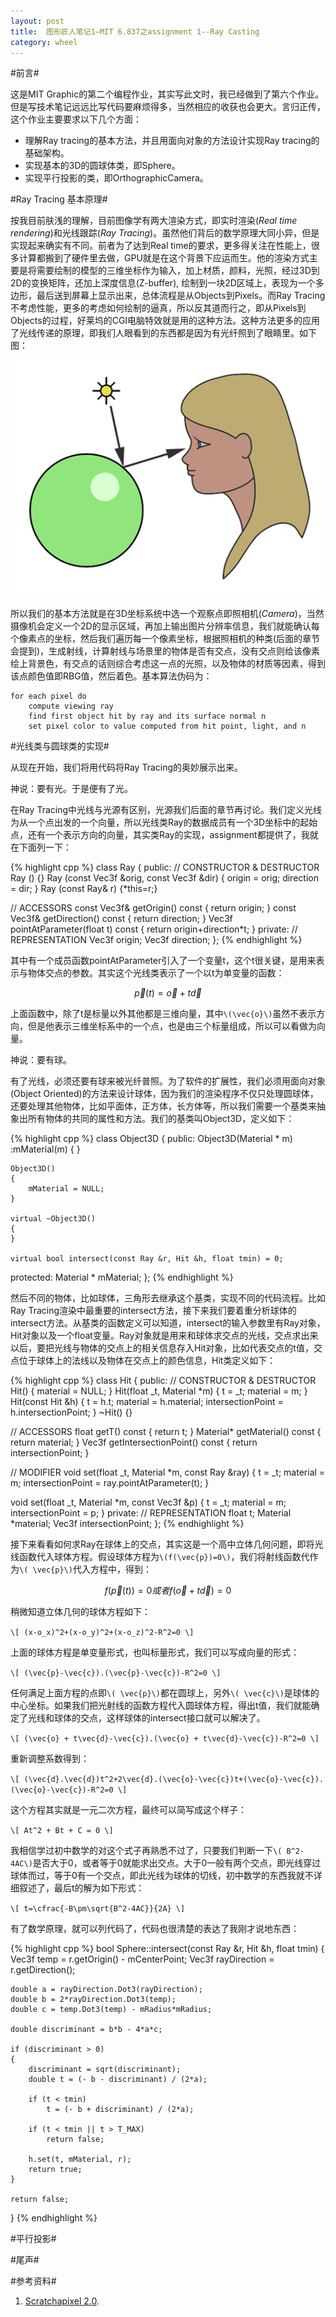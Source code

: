 ```yaml
---
layout: post
title:  图形匠人笔记1—MIT 6.837之assignment 1--Ray Casting
category: wheel
---
```


#前言#

这是MIT Graphic的第二个编程作业，其实写此文时，我已经做到了第六个作业。但是写技术笔记远远比写代码要麻烦得多，当然相应的收获也会更大。言归正传，这个作业主要要求以下几个方面：

* 理解Ray tracing的基本方法，并且用面向对象的方法设计实现Ray tracing的基础架构。
* 实现基本的3D的圆球体类，即Sphere。
* 实现平行投影的类，即OrthographicCamera。    

#Ray Tracing 基本原理#

按我目前肤浅的理解，目前图像学有两大渲染方式，即实时渲染(_Real time rendering_)和光线跟踪(_Ray Tracing_)。虽然他们背后的数学原理大同小异，但是实现起来确实有不同。前者为了达到Real time的要求，更多得关注在性能上，很多计算都搬到了硬件里去做，GPU就是在这个背景下应运而生。他的渲染方式主要是将需要绘制的模型的三维坐标作为输入，加上材质，颜料，光照，经过3D到2D的变换矩阵，还加上深度信息(Z-buffer), 绘制到一块2D区域上，表现为一个多边形，最后送到屏幕上显示出来，总体流程是从Objects到Pixels。而Ray Tracing不考虑性能，更多的考虑如何绘制的逼真，所以反其道而行之，即从Pixels到Objects的过程，好莱坞的CGI电脑特效就是用的这种方法。这种方法更多的应用了光线传递的原理，即我们人眼看到的东西都是因为有光纤照到了眼睛里。如下图：

![lighttoeye.png](/images/notes/mit_graphic/lighttoeye.png  "lighttoeye.png")

所以我们的基本方法就是在3D坐标系统中选一个观察点即照相机(_Camera_)，当然摄像机会定义一个2D的显示区域，再加上输出图片分辨率信息，我们就能确认每个像素点的坐标，然后我们遍历每一个像素坐标，根据照相机的种类(后面的章节会提到)，生成射线，计算射线与场景里的物体是否有交点，没有交点则给该像素绘上背景色，有交点的话则综合考虑这一点的光照，以及物体的材质等因素，得到该点颜色值即RBG值，然后着色。基本算法伪码为：

    for each pixel do
        compute viewing ray
        find first object hit by ray and its surface normal n
        set pixel color to value computed from hit point, light, and n

#光线类与圆球类的实现#

从现在开始，我们将用代码将Ray Tracing的奥妙展示出来。

神说：要有光。于是便有了光。

在Ray Tracing中光线与光源有区别，光源我们后面的章节再讨论。我们定义光线为从一个点出发的一个向量，所以光线类Ray的数据成员有一个3D坐标中的起始点，还有一个表示方向的向量，其实类Ray的实现，assignment都提供了，我就在下面列一下：

{% highlight cpp %}
class Ray {
public:
  // CONSTRUCTOR & DESTRUCTOR
  Ray () {}
  Ray (const Vec3f &orig, const Vec3f &dir) {
    origin = orig; 
    direction = dir; }
  Ray (const Ray& r) {*this=r;}

  // ACCESSORS
  const Vec3f& getOrigin() const { return origin; }
  const Vec3f& getDirection() const { return direction; }
  Vec3f pointAtParameter(float t) const {
    return origin+direction*t; }
private:
  // REPRESENTATION
  Vec3f origin;
  Vec3f direction;
};
{% endhighlight %}

其中有一个成员函数pointAtParameter引入了一个变量t，这个t很关键，是用来表示与物体交点的参数。其实这个光线类表示了一个以t为单变量的函数：

$$
\vec{p}(t)=\vec{o} + t\vec{d}
$$

上面函数中，除了t是标量以外其他都是三维向量，其中`\(\vec{o}\)`虽然不表示方向，但是他表示三维坐标系中的一个点，也是由三个标量组成，所以可以看做为向量。

神说：要有球。

有了光线，必须还要有球来被光纤普照。为了软件的扩展性，我们必须用面向对象(Object Oriented)的方法来设计球体，因为我们的渲染程序不仅只处理圆球体，还要处理其他物体，比如平面体，正方体，长方体等，所以我们需要一个基类来抽象出所有物体的共同的属性和方法。我们的基类叫Object3D，定义如下：

{% highlight cpp %}
class Object3D
{
public:
    Object3D(Material * m)
        :mMaterial(m)
    {
    }

    Object3D()
    {
        mMaterial = NULL;
    }

    virtual ~Object3D()
    {
    }

    virtual bool intersect(const Ray &r, Hit &h, float tmin) = 0;
protected:
    Material * mMaterial;
};
{% endhighlight %}

然后不同的物体，比如球体，三角形去继承这个基类，实现不同的代码流程。比如Ray Tracing渲染中最重要的intersect方法，接下来我们要着重分析球体的intersect方法。从基类的函数定义可以知道，intersect的输入参数里有Ray对象，Hit对象以及一个float变量。Ray对象就是用来和球体求交点的光线，交点求出来以后，要把光线与物体的交点上的相关信息存入Hit对象，比如代表交点的t值，交点位于球体上的法线以及物体在交点上的颜色信息，Hit类定义如下：

{% highlight cpp %}
class Hit {
public:
  // CONSTRUCTOR & DESTRUCTOR
  Hit() { material = NULL; }
  Hit(float _t, Material *m) { 
    t = _t; material = m; }
  Hit(const Hit &h) { 
    t = h.t; 
    material = h.material; 
    intersectionPoint = h.intersectionPoint; }
  ~Hit() {}

  // ACCESSORS
  float getT() const { return t; }
  Material* getMaterial() const { return material; }
  Vec3f getIntersectionPoint() const { return intersectionPoint; }
  
  // MODIFIER
  void set(float _t, Material *m, const Ray &ray) {
    t = _t; material = m; 
    intersectionPoint = ray.pointAtParameter(t); }

  void set(float _t, Material *m, const Vec3f &p) {
    t = _t; material = m;
    intersectionPoint = p; }
private: 
  // REPRESENTATION
  float t;
  Material *material;
  Vec3f intersectionPoint;
};
{% endhighlight %}

接下来看看如何求Ray在球体上的交点，其实这是一个高中立体几何问题，即将光线函数代入球体方程。假设球体方程为`\(f(\vec{p})=0\)`，我们将射线函数代作为`\( \vec{p}\)`代入方程中，得到：

$$
f(\vec{p}(t))=0 或者 f(\vec{o} + t\vec{d})=0
$$

稍微知道立体几何的球体方程如下：

`\[
(x-o_x)^2+(x-o_y)^2+(x-o_z)^2-R^2=0
\]`

上面的球体方程是单变量形式，也叫标量形式，我们可以写成向量的形式：

`\[
(\vec{p}-\vec{c}).(\vec{p}-\vec{c})-R^2=0
\]`

任何满足上面方程的点即`\( \vec{p}\)`都在圆球上，另外`\( \vec{c}\)`是球体的中心坐标。如果我们把光射线的函数方程代入圆球体方程，得出t值，我们就能确定了光线和球体的交点，这样球体的intersect接口就可以解决了。

`\[
(\vec{o} + t\vec{d}-\vec{c}).(\vec{o} + t\vec{d}-\vec{c})-R^2=0
\]`

重新调整系数得到：

`\[
(\vec{d}.\vec{d})t^2+2\vec{d}.(\vec{o}-\vec{c})t+(\vec{o}-\vec{c}).(\vec{o}-\vec{c})-R^2=0
\]`

这个方程其实就是一元二次方程，最终可以简写成这个样子：

`\[
At^2 + Bt + C = 0
\]`

我相信学过初中数学的对这个式子再熟悉不过了，只要我们判断一下`\( B^2-4AC\)`是否大于0，或者等于0就能求出交点。大于0一般有两个交点，即光线穿过球体而过，等于0有一个交点，即此光线为球体的切线，初中数学的东西我就不详细叙述了，最后t的解为如下形式：

`\[
t=\cfrac{-B\pm\sqrt{B^2-4AC}}{2A}
\]`

有了数学原理，就可以列代码了，代码也很清楚的表达了我刚才说地东西：

{% highlight cpp %}
bool Sphere::intersect(const Ray &r, Hit &h, float tmin)
{
    Vec3f temp = r.getOrigin() - mCenterPoint;
    Vec3f rayDirection = r.getDirection();

    double a = rayDirection.Dot3(rayDirection);
    double b = 2*rayDirection.Dot3(temp);
    double c = temp.Dot3(temp) - mRadius*mRadius;

    double discriminant = b*b - 4*a*c;

    if (discriminant > 0)
    {
        discriminant = sqrt(discriminant);
        double t = (- b - discriminant) / (2*a);

        if (t < tmin)
            t = (- b + discriminant) / (2*a);

        if (t < tmin || t > T_MAX)
            return false;

        h.set(t, mMaterial, r);
        return true;
    }

    return false;
}
{% endhighlight %}

#平行投影#

#尾声#

#参考资料#

1. [Scratchapixel 2.0](http://www.scratchapixel.com "Scratchapixel 2.0").


